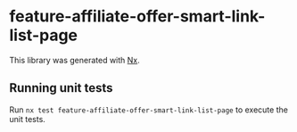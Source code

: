 # feature-affiliate-offer-smart-link-list-page

This library was generated with [Nx](https://nx.dev).

## Running unit tests

Run `nx test feature-affiliate-offer-smart-link-list-page` to execute the unit tests.
